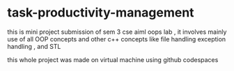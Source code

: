 # task-productivity-management
this is mini project submission of sem 3 cse aiml oops lab , it involves mainly use of all OOP concepts and other c++ concepts like file handling exception handling , and STL 

this whole project was made on virtual machine using github codespaces
